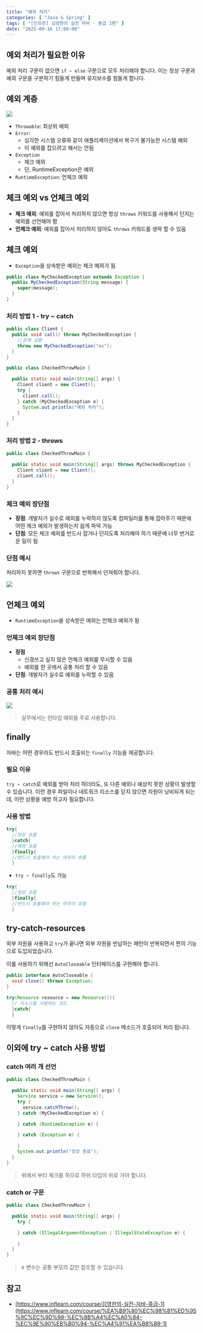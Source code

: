 ```yaml
---
title: "예외 처리"
categories: [ "Java & Spring" ]
tags: [ "[인프런] 김영한의 실전 자바 - 중급 1편" ]
date: "2025-09-16 17:00:00"
---
```


## 예외 처리가 필요한 이유

예외 처리 구문이 없으면 `if ~ else` 구문으로 모두 처리해야 합니다. 이는 정상 구문과 예외 구문을 구분하기 힘들게 만들며 유지보수를 힘들게 합니다.

## 예외 계층

![](/assets/img/posts/2025/09/2025-09-16-예외-처리/501981826635375.png)

- `Throwable`: 최상위 예외
- `Error`:
  - 심각한 시스템 오류와 같이 애플리케이션에서 복구가 불가능한 시스템 예외
  - 이 예외를 잡으려고 해서는 안됨
- `Exception`
  - 체크 예외
  - 단, RuntimeException은 예외
- `RuntimeException`: 언체크 예외

## 체크 예외 vs 언체크 예외

- **체크 예외**: 예외를 잡아서 처리하지 않으면 항상 `throws` 키워드를 사용해서 던지는 예외를 선언해야 함
- **언체크 예외**: 예외를 잡아서 처리하지 않아도 `throws` 키워드를 생략 할 수 있음

## 체크 예외

- `Exception`을 상속받은 예외는 체크 예외가 됨

```java
public class MyCheckedException extends Exception {
  public MyCheckedException(String message) {
    super(message);
  }
}
```

### 처리 방법 1 - try ~ catch

```java
public class Client {
  public void call() throws MyCheckedException {
    //문제 상황
    throw new MyCheckedException("ex");
  }
}
```

```java
public class CheckedThrowMain {

  public static void main(String[] args) {
    Client client = new Client();
    try {
      client.call();
    } catch (MyCheckedException e) {
      System.out.println("예외 처리");
    }
  }
}
```

### 처리 방법 2 - throws

```java
public class CheckedThrowMain {

  public static void main(String[] args) throws MyCheckedException {
    Client client = new Client();
    client.call();
  }
}
```

### 체크 예외 장단점

- **장점**: 개발자가 실수로 예외를 누락하지 않도록 컴파일러를 통해 잡아주기 때문에 어떤 체크 예외가 발생하는지 쉽게 파악 가능
- **단점**: 모든 체크 예외를 반드시 잡거나 던지도록 처리해야 하기 때문에 너무 번거로운 일이 됨

### 단점 예시

처리하지 못하면 `throws` 구문으로 반복해서 던져줘야 합니다.

![](/assets/img/posts/2025/09/2025-09-16-예외-처리/502050014667833.png)

## 언체크 예외

- `RuntimeException`을 상속받은 예외는 언체크 예외가 됨

### 언체크 예외 장단점

- **장점**
  - 신경쓰고 싶지 않은 언체크 예외를 무시할 수 있음
  - 예외를 한 곳에서 공통 처리 할 수 있음
- **단점**: 개발자가 실수로 예외를 누락할 수 있음

### 공통 처리 예시

![](/assets/img/posts/2025/09/2025-09-16-예외-처리/502067971857500.png)

> 실무에서는 런타임 예외를 주로 사용합니다.

## finally

자바는 어떤 경우라도 반드시 호출되는 `finally` 기능을 제공합니다.

### 필요 이유

`try ~ catch`로 예외를 받아 처리 하더라도, 또 다른 예외나 예상치 못한 상황이 발생할 수 있습니다. 이런 경우 파일이나 네트워크 리소스를 닫지 않으면 자원이 낭비되게 되는데, 이런 상황을 예방 하고자
필요합니다.

### 사용 방법

```java
try{
  //정상 흐름
  }catch{
  //예외 흐름
  }finally{
  //반드시 호출해야 하는 마무리 흐름
  }
```

- `try ~ finally`도 가능

```java
try{
  //정상 흐름
  }finally{
  //반드시 호출해야 하는 마무리 흐름
  }
```

## try-catch-resources

외부 자원을 사용하고 `try`가 끝나면 외부 자원을 반납하는 패턴이 반복되면서 편의 기능으로 도입되었습니다.

이를 사용하기 위해선 `AutoCloseable` 인터페이스를 구현해야 합니다.

```java
public interface AutoCloseable {
  void close() throws Exception;
}
```

```java
try(Resource resource = new Resource()){
  // 리소스를 사용하는 코드
  }catch{
  }
```

이렇게 `finally`를 구현하지 않아도 자동으로 `close` 메소드가 호출되어 처리 됩니다.

## 이외에 try ~ catch 사용 방법

### catch 여러 개 선언

```java
public class CheckedThrowMain {

  public static void main(String[] args) {
    Service service = new Service();
    try {
      service.catchThrow();
    } catch (MyCheckedException e) {

    } catch (RuntimeException e) {

    } catch (Exception e) {

    }
    System.out.println("정상 종료");
  }
}
```

> 위에서 부터 체크를 하므로 하위 타입이 위로 가야 합니다.

### catch or 구문

```java
public class CheckedThrowMain {

  public static void main(String[] args) {
    try {

    } catch (IllegalArgumentException | IllegalStateException e) {

    }
  }
}

```

> e 변수는 공통 부모의 값만 참조할 수 있습니다.

## 참고

- [https://www.inflearn.com/course/김영한의-실전-자바-중급-1](https://www.inflearn.com/course/%EA%B9%80%EC%98%81%ED%95%9C%EC%9D%98-%EC%8B%A4%EC%A0%84-%EC%9E%90%EB%B0%94-%EC%A4%91%EA%B8%89-1)

